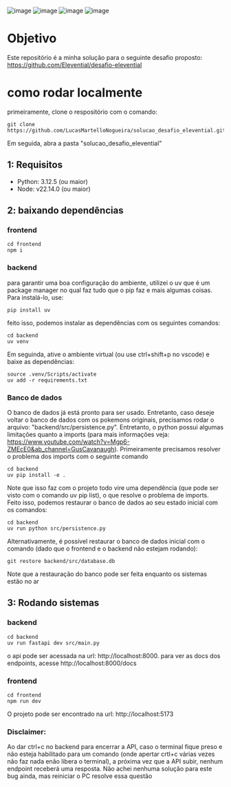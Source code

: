 ![image](https://img.shields.io/badge/Python-FFD43B?style=for-the-badge&logo=python&logoColor=blue) ![image](https://img.shields.io/badge/fastapi-109989?style=for-the-badge&logo=FASTAPI&logoColor=white) ![image](https://img.shields.io/badge/TypeScript-007ACC?style=for-the-badge&logo=typescript&logoColor=white) ![image](https://img.shields.io/badge/React-20232A?style=for-the-badge&logo=react&logoColor=61DAFB)

# Objetivo

Este repositório é a minha solução para o seguinte desafio proposto: https://github.com/Elevential/desafio-elevential

# como rodar localmente

primeiramente, clone o respositório com o comando: 
    
    git clone https://github.com/LucasMartelloNogueira/solucao_desafio_elevential.git

Em seguida, abra a pasta "solucao_desafio_elevential"

## 1: Requisitos

* Python: 3.12.5 (ou maior)
* Node: v22.14.0 (ou maior)

## 2: baixando dependências

### frontend

    cd frontend
    npm i


### backend

para garantir uma boa configuração do ambiente, utilizei o uv que é um package manager no qual faz tudo que o pip faz e mais algumas coisas. Para instalá-lo, use:

    pip install uv

feito isso, podemos instalar as dependências com os seguintes comandos:

    cd backend
    uv venv


Em seguinda, ative o ambiente virtual (ou use ctrl+shift+p no vscode)  e baixe as dependências:
    
    source .venv/Scripts/activate
    uv add -r requirements.txt


### Banco de dados

O banco de dados já está pronto para ser usado. Entretanto, caso deseje voltar o banco de dados com os pokemons originais, precisamos rodar o arquivo: "backend/src/persistence.py". Entretanto, o python possui algumas limitações quanto a imports (para mais informações veja: https://www.youtube.com/watch?v=Mgp6-ZMEcE0&ab_channel=GusCavanaugh). Primeiramente precisamos resolver o problema dos imports com o seguinte comando

    cd backend
    uv pip install -e .

Note que isso faz com o projeto todo vire uma dependência (que pode ser visto com o comando uv pip list), o que resolve o problema de imports. Feito isso, podemos restaurar o banco de dados ao seu estado inicial com os comandos:

    cd backend
    uv run python src/persistence.py


Alternativamente, é possível restaurar o banco de dados inicial com o comando (dado que o frontend e o backend não estejam rodando):

    git restore backend/src/database.db


Note que a restauração do banco pode ser feita enquanto os sistemas estão no ar


## 3: Rodando sistemas


### backend

    cd backend
    uv run fastapi dev src/main.py


o api pode ser acessada na url: http://localhost:8000. para ver as docs dos endpoints, acesse http://localhost:8000/docs


### frontend

    cd frontend
    npm run dev

O projeto pode ser encontrado na url: http://localhost:5173

### Disclaimer:

Ao dar ctrl+c no backend para encerrar a API, caso o terminal fique preso e não esteja habilitado para um comando (onde apertar crtl+c várias vezes não faz nada enão libera o terminal), a próxima vez que a API subir, nenhum endpoint receberá uma resposta. Não achei nenhuma solução para este bug ainda, mas reiniciar o PC resolve essa questão

